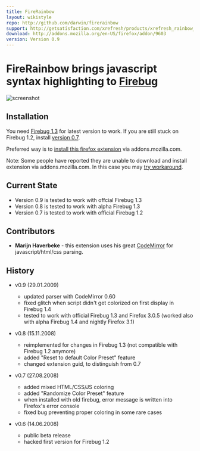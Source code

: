 ```yaml
---
title: FireRainbow
layout: wikistyle
repo: http://github.com/darwin/firerainbow
support: http://getsatisfaction.com/xrefresh/products/xrefresh_rainbow_for_firebug
download: http://addons.mozilla.org/en-US/firefox/addon/9603
version: Version 0.9
---
```


FireRainbow brings javascript syntax highlighting to [Firebug][firebug]
===================

<img class="welcome shadow" src="http://cloud.github.com/downloads/darwin/firerainbow/firerainbow-screenshot.png" alt="screenshot">

Installation
------------

You need [Firebug 1.3][firebug] for latest version to work. 
If you are still stuck on Firebug 1.2, install [version 0.7][v07].

Preferred way is to [install this firefox extension][rainbow] via addons.mozilla.com.

Note: Some people have reported they are unable to download and install extension via addons.mozilla.com. In this case you may [try workaround][workaround].

Current State
-------------

* Version 0.9 is tested to work with offcial Firebug 1.3
* Version 0.8 is tested to work with alpha Firebug 1.3
* Version 0.7 is tested to work with official Firebug 1.2

Contributors
------------

* **Marijn Haverbeke** - this extension uses his great [CodeMirror][codemirror] for javascript/html/css parsing.

History
-------

* v0.9 (29.01.2009)
  * updated parser with CodeMirror 0.60
  * fixed glitch when script didn't get colorized on first display in Firebug 1.4
  * tested to work with official Firebug 1.3 and Firefox 3.0.5 (worked also with alpha Firebug 1.4 and nightly Firefox 3.1)

* v0.8 (15.11.2008)
  * reimplemented for changes in Firebug 1.3 (not compatible with Firebug 1.2 anymore)
  * added "Reset to default Color Preset" feature
  * changed extension guid, to distinguish from 0.7

* v0.7 (27.08.2008)
  * added mixed HTML/CSS/JS coloring
  * added "Randomize Color Preset" feature
  * when installed with old firebug, error message is written into Firefox's error console
  * fixed bug preventing proper coloring in some rare cases

* v0.6 (14.06.2008)
  * public beta release
  * hacked first version for Firebug 1.2

[firebug]: https://addons.mozilla.org/en-US/firefox/addon/1843
[rainbow]: https://addons.mozilla.org/en-US/firefox/addon/9603
[codemirror]: http://marijn.haverbeke.nl/codemirror/
[homepage]: http://xrefresh.com/rainbow
[presets]: http://xrefresh.com/presets
[contact]: mailto:antonin@hildebrand.cz
[workaround]: http://getsatisfaction.com/xrefresh/topics/unable_to_download_rainbow_for_firebug
[satisfaction]: http://getsatisfaction.com
[v07]: https://addons.mozilla.org/en-US/developers/details/7575